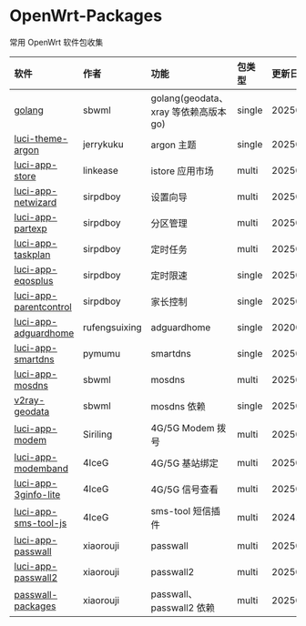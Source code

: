 # OpenWrt-Packages
常用 OpenWrt 软件包收集

|软件|作者|功能|包类型|更新日期|
|:-|:-|:-|:-|:-|
|[golang](https://github.com/sbwml/packages_lang_golang)|sbwml|golang(geodata、xray 等依赖高版本 go)|single|20250402|
|[luci-theme-argon](https://github.com/jerrykuku/luci-theme-argon)|jerrykuku|argon 主题|single|20250410|
|[luci-app-store](https://github.com/linkease/istore)|linkease|istore 应用市场|multi|20250320|
|[luci-app-netwizard](https://github.com/sirpdboy/luci-app-netwizard)|sirpdboy|设置向导|multi|20250401|
|[luci-app-partexp](https://github.com/sirpdboy/luci-app-partexp)|sirpdboy|分区管理|multi|20250402|
|[luci-app-taskplan](https://github.com/sirpdboy/luci-app-taskplan)|sirpdboy|定时任务|multi|20250409|
|[luci-app-eqosplus](https://github.com/sirpdboy/luci-app-eqosplus)|sirpdboy|定时限速|single|20250321|
|[luci-app-parentcontrol](https://github.com/sirpdboy/luci-app-parentcontrol)|sirpdboy|家长控制|single|20250321|
|[luci-app-adguardhome](https://github.com/rufengsuixing/luci-app-adguardhome)|rufengsuixing|adguardhome|single|20200113|
|[luci-app-smartdns](https://github.com/pymumu/luci-app-smartdns)|pymumu|smartdns|single|20250220|
|[luci-app-mosdns](https://github.com/sbwml/luci-app-mosdns)|sbwml|mosdns|multi|20250315|
|[v2ray-geodata](https://github.com/sbwml/v2ray-geodata)|sbwml|mosdns 依赖|single|20250125|
|[luci-app-modem](https://github.com/Siriling/5G-Modem-Support)|Siriling|4G/5G Modem 拨号|multi|20250318|
|[luci-app-modemband](https://github.com/4IceG/luci-app-modemband)|4IceG|4G/5G 基站绑定|multi|20250319|
|[luci-app-3ginfo-lite](https://github.com/4IceG/luci-app-3ginfo-lite)|4IceG|4G/5G 信号查看|multi|20250405|
|[luci-app-sms-tool-js](https://github.com/4IceG/luci-app-sms-tool-js)|4IceG|sms-tool 短信插件|multi|20241111|
|[luci-app-passwall](https://github.com/xiaorouji/openwrt-passwall)|xiaorouji|passwall|multi|20250414|
|[luci-app-passwall2](https://github.com/xiaorouji/openwrt-passwall2)|xiaorouji|passwall2|multi|20250411|
|[passwall-packages](https://github.com/xiaorouji/openwrt-passwall-packages)|xiaorouji|passwall、passwall2 依赖|multi|20250410|
